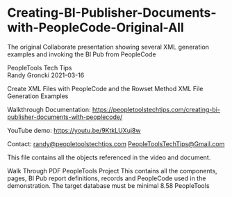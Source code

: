 # Creating-BI-Publisher-Documents-with-PeopleCode-Original-All
The original Collaborate presentation showing several XML generation examples and invoking the BI Pub from PeopleCode

PeopleTools Tech Tips    
Randy Groncki	2021-03-16

Create XML Files with PeopleCode and the Rowset Method
XML File Generation Examples 

Walkthrough Documentation: https://peopletoolstechtips.com/creating-bi-publisher-documents-with-peoplecode/

YouTube demo: https://youtu.be/9KtkLUXuj8w

Contact: 
   randy@peopletoolstechtips.com
   PeopleToolsTechTips@Gmail.com


This file contains all the objects referenced in the video and document.

Walk Through PDF
PeopleTools Project
  This contains all the components, pages, BI Pub report definitions, records and PeopleCode used in the demonstration.
  The target database must be minimal 8.58 PeopleTools

